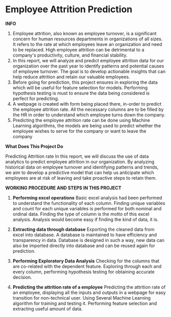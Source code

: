 # **Employee Attrition Prediction**

**INFO**

1. Employee attrition, also known as employee turnover, is a significant concern for human resources departments in organizations of all sizes. It refers to the rate at which employees leave an organization and need to be replaced. High employee attrition can be detrimental to a company's productivity, culture, and financial stability.
2. In this report, we will analyze and predict employee attrition data for our organization over the past year to identify patterns and potential causes of employee turnover. The goal is to develop actionable insights that can help reduce attrition and retain our valuable employees.
3. Before going for prediction, this project ensures in exploring the data which will be useful for feature selection for models. Performing hypothesis testing is must to ensure the data being considered is perfect for predicting.
4. A webpage is created with form being placed there, in-order to predict the employee attrition rate. All the necessary columns are to be filled by the HR in order to understand which employee turns down the company.
5. Predicting the employee attrition rate can be done using Machine Learning algorithms, the models are being used to predict whether the employee wishes to serve for the company or want to leave the company

**What Does This Project Do**

Predicting Attrition rate In this report, we will discuss the use of data analytics to predict employee attrition in our organization. By analyzing historical data on employee turnover and identifying patterns and trends, we aim to develop a predictive model that can help us anticipate which employees are at risk of leaving and take proactive steps to retain them.

**WORKING PROCEDURE AND STEPS IN THIS PROJECT**

1. **Performing excel operations**
   Basic excel analysis had been performed to understand the functionality of each column. Finding unique variables and count for each unique variables is performed for both nominal and ordinal data. Finding the type of column is the motto of this excel analysis. Analysis would become easy if finding the kind of data, it is.

2. **Extracting data through database**
   Exporting the cleaned data from excel into database. A database is maintained to have efficiency and transparency in data. Database is designed in such a way, new data can also be imported directly into database and can be reused again for prediction. 

3. **Performing Exploratory Data Analysis**
   Checking for the columns that are co-related with the dependent feature. Exploring through each and every column, performing hypothesis testing for obtaining accurate decision.

4. **Predicting the attrition rate of a employee**
   Predicting the attrition rate of an employee, displaying all the inputs and outputs in a webpage for easy transition for non-technical user. Using Several Machine Learning algorithm for training and testing it. Performing feature selection and extracting useful amount of data.
